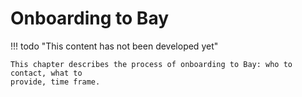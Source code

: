 # Onboarding to Bay

!!! todo "This content has not been developed yet"
    
    This chapter describes the process of onboarding to Bay: who to contact, what to
    provide, time frame.
